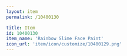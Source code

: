 ```yaml
---
layout: item
permalink: /10400130

title: Item
id: 10400130
item_name: 'Rainbow Slime Face Paint'
icon_url: 'item/icon/customize/10400129.png'
---
```


